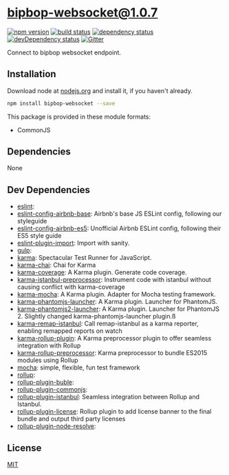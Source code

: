 # bipbop-websocket@1.0.7
 [![npm version](https://badge.fury.io/js/bipbop-websocket.svg)](https://npmjs.org/package/bipbop-websocket)  [![build status](https://travis-ci.org/bipbop/bipbop-websocket.svg)](https://travis-ci.org/bipbop/bipbop-websocket)  [![dependency status](https://david-dm.org/bipbop/bipbop-websocket.svg?theme=shields.io)](https://david-dm.org/bipbop/bipbop-websocket)  [![devDependency status](https://david-dm.org/bipbop/bipbop-websocket/dev-status.svg)](https://david-dm.org/bipbop/bipbop-websocket#info=devDependencies)  [![Gitter](https://badges.gitter.im/bipbop/bipbop-websocket.svg)](https://gitter.im/bipbop/bipbop-websocket) 

Connect to bipbop websocket endpoint.


## Installation
Download node at [nodejs.org](http://nodejs.org) and install it, if you haven't already.

```sh
npm install bipbop-websocket --save
```

This package is provided in these module formats:

- CommonJS




## Dependencies

None

## Dev Dependencies

- [eslint](): 
- [eslint-config-airbnb-base](https://github.com/airbnb/javascript): Airbnb's base JS ESLint config, following our styleguide
- [eslint-config-airbnb-es5](https://github.com/1hella/eslint-config-airbnb-es5): Unofficial Airbnb ESLint config, following their ES5 style guide
- [eslint-plugin-import](https://github.com/benmosher/eslint-plugin-import): Import with sanity.
- [gulp](): 
- [karma](https://github.com/karma-runner/karma): Spectacular Test Runner for JavaScript.
- [karma-chai](https://github.com/xdissent/karma-chai): Chai for Karma
- [karma-coverage](https://github.com/karma-runner/karma-coverage): A Karma plugin. Generate code coverage.
- [karma-istanbul-preprocessor](https://github.com/textioHQ/karma-istanbul-preprocessor): Instrument code with istanbul without causing conflict with karma-coverage
- [karma-mocha](https://github.com/karma-runner/karma-mocha): A Karma plugin. Adapter for Mocha testing framework.
- [karma-phantomjs-launcher](https://github.com/karma-runner/karma-phantomjs-launcher): A Karma plugin. Launcher for PhantomJS.
- [karma-phantomjs2-launcher](https://github.com/gskachkov/karma-phantomjs2-launcher): A Karma plugin. Launcher for PhantomJS 2. Slightly changed karma-phantomjs-launcher plugin.ß
- [karma-remap-istanbul](https://github.com/marcules/karma-remap-istanbul): Call remap-istanbul as a karma reporter, enabling remapped reports on watch
- [karma-rollup-plugin](https://github.com/TrySound/karma-rollup-plugin): A Karma preprocessor plugin to offer seamless integration with Rollup
- [karma-rollup-preprocessor](https://github.com/jlmakes/karma-rollup-preprocessor): Karma preprocessor to bundle ES2015 modules using Rollup
- [mocha](https://github.com/mochajs/mocha): simple, flexible, fun test framework
- [rollup](): 
- [rollup-plugin-buble](): 
- [rollup-plugin-commonjs](): 
- [rollup-plugin-istanbul](https://github.com/artberri/rollup-plugin-istanbul): Seamless integration between Rollup and Istanbul.
- [rollup-plugin-license](https://github.com/mjeanroy/rollup-plugin-license): Rollup plugin to add license banner to the final bundle and output third party licenses
- [rollup-plugin-node-resolve](): 


## License
[MIT]()
